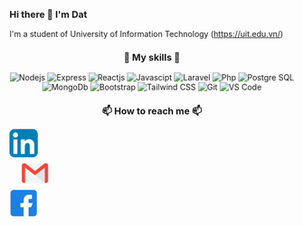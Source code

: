 ### Hi there 👋 I'm Dat

I'm a student of University of Information Technology (<a href="https://uit.edu.vn">https://uit.edu.vn/</a>)

### <p align="center">:muscle: My skills :muscle:</p>

<p align="center">
  <img src="https://img.shields.io/badge/Nodejs-grey?logo=node.js" alt="Nodejs"/>
  <img src="https://img.shields.io/badge/Express-grey?logo=express" alt="Express"/>
  <img src="https://img.shields.io/badge/Reactjs-grey?logo=react" alt="Reactjs"/>
  <img src="https://img.shields.io/badge/Javascipt-grey?logo=javascript" alt="Javascipt"/>
  <img src="https://img.shields.io/badge/Laravel-grey?logo=laravel" alt="Laravel"/>
  <img src="https://img.shields.io/badge/Php-grey?logo=php" alt="Php"/>
  <img src="https://img.shields.io/badge/PostgesSQL-grey?logo=postgresql" alt="Postgre SQL"/>
  <img src="https://img.shields.io/badge/MongoDb-grey?logo=mongodb" alt="MongoDb"/>
  <img src="https://img.shields.io/badge/Boostrap-grey?logo=bootstrap" alt="Bootstrap"/>
  <img src="https://img.shields.io/badge/Tailwind%20CSS-grey?logo=tailwindcss" alt="Tailwind CSS"/>
  <img src="https://img.shields.io/badge/Git-grey?logo=git" alt="Git"/>
  <img src="https://img.shields.io/badge/VS%20Code-grey?logo=visual-studio-code&logoColor=007ACC" alt="VS Code"/>
</p>

### <p align="center">📫 How to reach me 📫</p>

<p align="center">
  <div style="margin-right: 20px;">
    <a href="https://www.linkedin.com/in/lam-quoc-dat/">
      <img src="./images/linkedin.svg" alt="Linkedin" width="50"/>
    </a>
  </div>
  <div style="margin-right: 20px; margin-left: 20px;">
    <a href="lamdat3302@gmail.com">
      <img src="./images/email.svg" alt="Email" width="50"/>
    </a>
  </div>
  <div>
    <a href="https://www.facebook.com/dat.lam.3766/" style="margin-right: 20px;">
      <img src="./images/facebook.svg" alt="Facebook" width="50"/>
    </a>
  </div>
</p>


<!--
**lamquocdat/lamquocdat** is a ✨ _special_ ✨ repository because its `README.md` (this file) appears on your GitHub profile.

Here are some ideas to get you started:

- 🔭 I’m currently working on ...
- 🌱 I’m currently learning ...
- 👯 I’m looking to collaborate on ...
- 🤔 I’m looking for help with ...
- 💬 Ask me about ...
- 📫 How to reach me: ...
- 😄 Pronouns: ...
- ⚡ Fun fact: ...
-->
